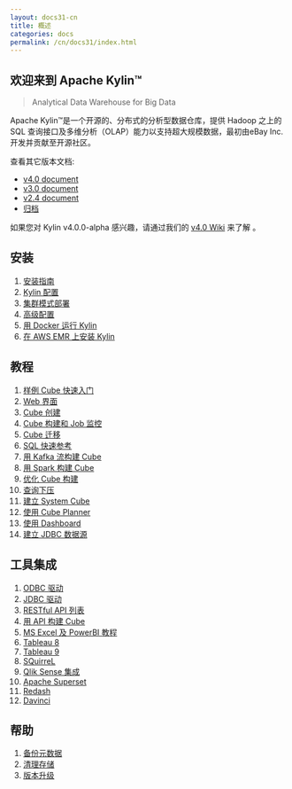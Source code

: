 ```yaml
---
layout: docs31-cn
title: 概述
categories: docs
permalink: /cn/docs31/index.html
---
```


欢迎来到 Apache Kylin™
------------  
> Analytical Data Warehouse for Big Data

Apache Kylin™是一个开源的、分布式的分析型数据仓库，提供 Hadoop 之上的 SQL 查询接口及多维分析（OLAP）能力以支持超大规模数据，最初由eBay Inc.开发并贡献至开源社区。

查看其它版本文档:
* [v4.0 document](/cn/docs40) 
* [v3.0 document](/cn/docs30/)
* [v2.4 document](/cn/docs24/)
* [归档](/archive/)

如果您对 Kylin v4.0.0-alpha 感兴趣，请通过我们的 [v4.0 Wiki](https://cwiki.apache.org/confluence/display/KYLIN/User+Manual+4.X) 来了解  。

安装
------------  
1. [安装指南](install/index.html)
2. [Kylin 配置](install/configuration.html)
3. [集群模式部署](install/kylin_cluster.html)
4. [高级配置](install/advance_settings.html)
5. [用 Docker 运行 Kylin](install/kylin_docker.html)
6. [在 AWS EMR 上安装 Kylin](install/kylin_aws_emr.html)

教程
------------  
1. [样例 Cube 快速入门](tutorial/kylin_sample.html)
2. [Web 界面](tutorial/web.html)
3. [Cube 创建](tutorial/create_cube.html)
4. [Cube 构建和 Job 监控](tutorial/cube_build_job.html)
5. [Cube 迁移](tutorial/cube_migration.html)
6. [SQL 快速参考](tutorial/sql_reference.html)
7. [用 Kafka 流构建 Cube](tutorial/cube_streaming.html)
8. [用 Spark 构建 Cube](tutorial/cube_spark.html)
9. [优化 Cube 构建](tutorial/cube_build_performance.html)
10. [查询下压](tutorial/query_pushdown.html)
11. [建立 System Cube](tutorial/setup_systemcube.html)
12. [使用 Cube Planner](tutorial/use_cube_planner.html)
13. [使用 Dashboard](tutorial/use_dashboard.html)
14. [建立 JDBC 数据源](tutorial/setup_jdbc_datasource.html)


工具集成
------------  
1. [ODBC 驱动](tutorial/odbc.html)
2. [JDBC 驱动](howto/howto_jdbc.html)
3. [RESTful API 列表](howto/howto_use_restapi.html)
4. [用 API 构建 Cube](howto/howto_build_cube_with_restapi.html)
5. [MS Excel 及 PowerBI 教程](tutorial/powerbi.html)
6. [Tableau 8](tutorial/tableau.html)
7. [Tableau 9](tutorial/tableau_91.html)
8. [SQuirreL](tutorial/squirrel.html)
9. [Qlik Sense 集成](tutorial/Qlik.html)
10. [Apache Superset](tutorial/superset.html)
11. [Redash](/blog/2018/05/08/redash-kylin-plugin-strikingly/)
12. [Davinci](/cn_blog/2019/11/29/Davinci-Kylin-Insight/)


帮助
------------  
1. [备份元数据](howto/howto_backup_metadata.html)
2. [清理存储](howto/howto_cleanup_storage.html)
3. [版本升级](howto/howto_upgrade.html)





